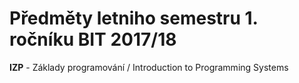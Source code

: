 # Předměty letniho semestru 1. ročníku BIT 2017/18
**IZP** - Základy programování / Introduction to Programming Systems
